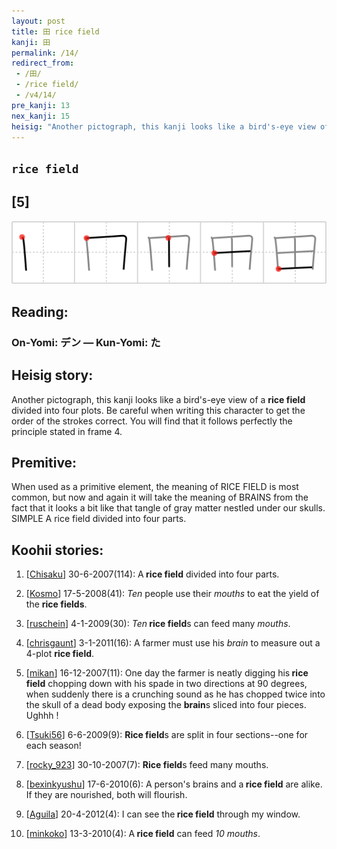```yaml
---
layout: post
title: 田 rice field
kanji: 田
permalink: /14/
redirect_from:
 - /田/
 - /rice field/
 - /v4/14/
pre_kanji: 13
nex_kanji: 15
heisig: "Another pictograph, this kanji looks like a bird's-eye view of a <b>rice field</b> divided into four plots. Be careful when writing this character to get the order of the strokes correct. You will find that it follows perfectly the principle stated in frame 4. When used as a primitive element, the meaning of RICE FIELD is most common, but now and again it will take the meaning of BRAINS from the fact that it looks a bit like that tangle of gray matter nestled under our skulls. SIMPLE A rice field divided into four parts."
---
```


## `rice field`

## [5]

<div class="stroke"><img src="../images/E794B0.png" /></div>

## Reading:

### On-Yomi: デン &mdash; Kun-Yomi: た

## Heisig story:

Another pictograph, this kanji looks like a bird's-eye view of a <b>rice field</b> divided into four plots. Be careful when writing this character to get the order of the strokes correct. You will find that it follows perfectly the principle stated in frame 4.

## Premitive:

When used as a primitive element, the meaning of RICE FIELD is most common, but now and again it will take the meaning of BRAINS from the fact that it looks a bit like that tangle of gray matter nestled under our skulls. SIMPLE A rice field divided into four parts.

## Koohii stories:

1) [<a href="http://kanji.koohii.com/profile/Chisaku">Chisaku</a>] 30-6-2007(114): A<strong> rice field</strong> divided into four parts.

2) [<a href="http://kanji.koohii.com/profile/Kosmo">Kosmo</a>] 17-5-2008(41): <em>Ten</em> people use their <em>mouths</em> to eat the yield of the <strong>rice fields</strong>.

3) [<a href="http://kanji.koohii.com/profile/ruschein">ruschein</a>] 4-1-2009(30): <em>Ten</em><strong> rice field</strong>s can feed many <em>mouths</em>.

4) [<a href="http://kanji.koohii.com/profile/chrisgaunt">chrisgaunt</a>] 3-1-2011(16): A farmer must use his <em>brain</em> to measure out a 4-plot <strong>rice field</strong>.

5) [<a href="http://kanji.koohii.com/profile/mikan">mikan</a>] 16-12-2007(11): One day the farmer is neatly digging his<strong> rice field</strong> chopping down with his spade in two directions at 90 degrees, when suddenly there is a crunching sound as he has chopped twice into the skull of a dead body exposing the <strong>brain</strong>s sliced into four pieces. Ughhh !

6) [<a href="http://kanji.koohii.com/profile/Tsuki56">Tsuki56</a>] 6-6-2009(9): <strong>Rice field</strong>s are split in four sections--one for each season!

7) [<a href="http://kanji.koohii.com/profile/rocky_923">rocky_923</a>] 30-10-2007(7): <strong>Rice field</strong>s feed many mouths.

8) [<a href="http://kanji.koohii.com/profile/bexinkyushu">bexinkyushu</a>] 17-6-2010(6): A person&#039;s brains and a<strong> rice field</strong> are alike. If they are nourished, both will flourish.

9) [<a href="http://kanji.koohii.com/profile/Aguila">Aguila</a>] 20-4-2012(4): I can see the<strong> rice field</strong> through my window.

10) [<a href="http://kanji.koohii.com/profile/minkoko">minkoko</a>] 13-3-2010(4): A<strong> rice field</strong> can feed <em>10</em> <em>mouths</em>.
